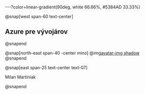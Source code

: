 ---?color=linear-gradient(90deg, white 66.66%, #5384AD 33.33%)

@snap[west span-60 text-center]
## Azure pre vývojárov
@snapend

@snap[north-east span-40 -center mino]
@img[avatar-img shadow](AzureForDevelopers/assets/img/avatar.jpg)
@snapend


@snap[east span-25 text-center text-07]

Milan Martiniak

@snapend